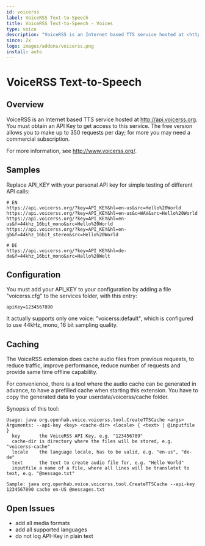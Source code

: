 ```yaml
---
id: voicerss
label: VoiceRSS Text-to-Speech
title: VoiceRSS Text-to-Speech - Voices
type: voice
description: "VoiceRSS is an Internet based TTS service hosted at <http://api.voicerss.org>."
since: 2x
logo: images/addons/voicerss.png
install: auto
---
```


<!-- Attention authors: Do not edit directly. Please add your changes to the appropriate source repository -->

<!-- {% include base.html %} -->

# VoiceRSS Text-to-Speech

## Overview

VoiceRSS is an Internet based TTS service hosted at <http://api.voicerss.org>.
You must obtain an API Key to get access to this service.
The free version allows you to make up to 350 requests per day; for more you may need a commercial subscription.

For more information, see <http://www.voicerss.org/>.

## Samples

Replace API_KEY with your personal API key for simple testing of different API calls:

```
# EN
https://api.voicerss.org/?key=API_KEY&hl=en-us&src=Hello%20World
https://api.voicerss.org/?key=API_KEY&hl=en-us&c=WAV&src=Hello%20World
https://api.voicerss.org/?key=API_KEY&hl=en-us&f=44khz_16bit_mono&src=Hello%20World
https://api.voicerss.org/?key=API_KEY&hl=en-gb&f=44khz_16bit_stereo&src=Hello%20World

# DE
https://api.voicerss.org/?key=API_KEY&hl=de-de&f=44khz_16bit_mono&src=Hallo%20Welt
```

## Configuration

You must add your API_KEY to your configuration by adding a file "voicerss.cfg" to the services folder, with this entry:

```
apiKey=1234567890
```

It actually supports only one voice: "voicerss:default", which is configured to use 44kHz, mono, 16 bit sampling quality.

## Caching

The VoiceRSS extension does cache audio files from previous requests, to reduce traffic, improve performance, reduce number of requests and provide same time offline capability.

For convenience, there is a tool where the audio cache can be generated in advance, to have a prefilled cache when starting this extension.
You have to copy the generated data to your userdata/voicerss/cache folder.

Synopsis of this tool:

```
Usage: java org.openhab.voice.voicerss.tool.CreateTTSCache <args>
Arguments: --api-key <key> <cache-dir> <locale> { <text> | @inputfile }
  key       the VoiceRSS API Key, e.g. "123456789"
  cache-dir is directory where the files will be stored, e.g. "voicerss-cache"
  locale    the language locale, has to be valid, e.g. "en-us", "de-de"
  text      the text to create audio file for, e.g. "Hello World"
  inputfile a name of a file, where all lines will be translatet to text, e.g. "@message.txt"

Sample: java org.openhab.voice.voicerss.tool.CreateTTSCache --api-key 1234567890 cache en-US @messages.txt
```


## Open Issues

*   add all media formats
*   add all supported languages
*   do not log API-Key in plain text
